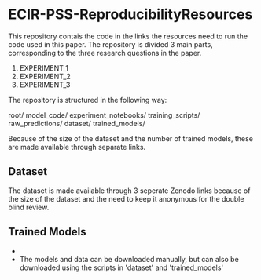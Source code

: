 # ECIR-PSS-ReproducibilityResources

This repository contais the code in the links the resources need to run the code used in this paper. The repository is
divided 3 main parts, corresponding to the three research questions in the paper.

1. EXPERIMENT_1
2. EXPERIMENT_2
3. EXPERIMENT_3

The repository is structured in the following way:

root/
  model_code/
  experiment_notebooks/
  training_scripts/
  raw_predictions/
  dataset/
  trained_models/
  
Because of the size of the dataset and the number of trained models, these are made available through separate links.

## Dataset
The dataset is made available through 3 seperate Zenodo links because of the size of the dataset and the need to keep it anonymous for the double blind review. 

## Trained Models
 - 
 - The models and data can be downloaded manually, but can also be downloaded using the scripts in 'dataset' and 'trained_models'
